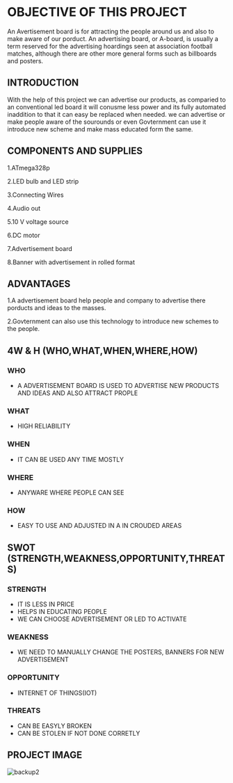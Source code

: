 # OBJECTIVE OF THIS PROJECT
An  Avertisement board is for attracting the people around us and also to make aware of our porduct. An advertising board, or A-board, is usually a term reserved for the advertising hoardings seen at association football matches, although there are other more general forms such as billboards and posters.
## INTRODUCTION
With the help of this project we can advertise our products, as comparied to an conventional led board it will conusme less power and its fully automated inaddition to that it can easy be replaced when needed. we can advertise or make people aware of the sourounds or even Govternment can use it introduce new scheme and make mass educated form the same. 
## COMPONENTS AND SUPPLIES
1.ATmega328p 

2.LED bulb and LED strip

3.Connecting Wires

4.Audio out

5.10 V voltage source

6.DC motor

7.Advertisement board

8.Banner with advertisement in rolled format
## ADVANTAGES
1.A advertisement board help people and company to advertise there porducts and ideas to the masses.

2.Govternment can also use this technology to introduce new schemes to the people. 
## 4W & H (WHO,WHAT,WHEN,WHERE,HOW)
### WHO
  - A ADVERTISEMENT BOARD IS USED TO ADVERTISE NEW PRODUCTS AND IDEAS AND ALSO ATTRACT PROPLE
### WHAT
  - HIGH RELIABILITY
### WHEN
  -  IT CAN BE USED ANY TIME MOSTLY
### WHERE
  -  ANYWARE WHERE PEOPLE CAN SEE
### HOW
  -  EASY TO USE AND ADJUSTED IN A IN CROUDED AREAS
## SWOT (STRENGTH,WEAKNESS,OPPORTUNITY,THREATS)
### STRENGTH
  -  IT IS LESS IN PRICE
  -  HELPS IN EDUCATING PEOPLE
  -  WE CAN CHOOSE ADVERTISEMENT OR LED TO ACTIVATE
### WEAKNESS
-  WE NEED TO MANUALLY CHANGE THE POSTERS, BANNERS FOR NEW ADVERTISEMENT
### OPPORTUNITY
  -  INTERNET OF THINGS(IOT)
### THREATS
  -  CAN BE EASYLY BROKEN
  -  CAN BE STOLEN IF NOT DONE CORRETLY
## PROJECT IMAGE
![backup2](https://user-images.githubusercontent.com/104137902/164801465-8aa81e47-8772-4762-b0e8-a6a11599f58c.png)
